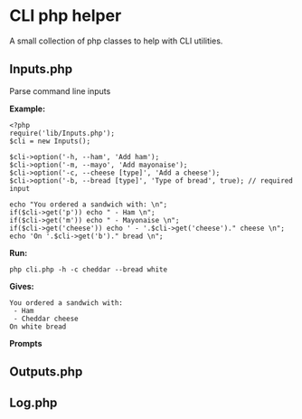 # CLI php helper

A small collection of php classes to help with CLI utilities. 

## Inputs.php

Parse command line inputs

__Example:__

	<?php
	require('lib/Inputs.php');
	$cli = new Inputs();
	
	$cli->option('-h, --ham', 'Add ham');
	$cli->option('-m, --mayo', 'Add mayonaise');
	$cli->option('-c, --cheese [type]', 'Add a cheese');
	$cli->option('-b, --bread [type]', 'Type of bread', true); // required input
	
	echo "You ordered a sandwich with: \n";
	if($cli->get('p')) echo " - Ham \n";
	if($cli->get('m')) echo " - Mayonaise \n";
	if($cli->get('cheese')) echo ' - '.$cli->get('cheese')." cheese \n";
	echo 'On '.$cli->get('b')." bread \n";

__Run:__

	php cli.php -h -c cheddar --bread white

__Gives:__
	
	You ordered a sandwich with:
	 - Ham
	 - Cheddar cheese
	On white bread

__Prompts__

## Outputs.php

## Log.php
